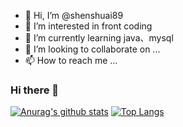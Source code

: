 - 👋 Hi, I’m @shenshuai89
- 👀 I’m interested in front coding
- 🌱 I’m currently learning java、mysql
- 💞️ I’m looking to collaborate on ...
- 📫 How to reach me ...

### Hi there 👋

[![Anurag's github stats](https://github-readme-stats.vercel.app/api?username=shenshuai89)](https://github.com/shenshuai89/github-readme-stats)
[![Top Langs](https://github-readme-stats.vercel.app/api/top-langs/?username=shenshuai89&layout=compact)](https://github.com/shenshuai89/github-readme-stats)

